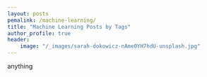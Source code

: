 ```yaml
---
layout: posts
pemalink: /machine-learning/
title: "Machine Learning Posts by Tags"
author_profile: true
header:
    image: "/_images/sarah-dokowicz-nAme0YH7hdU-unsplash.jpg"
---
```


anything
